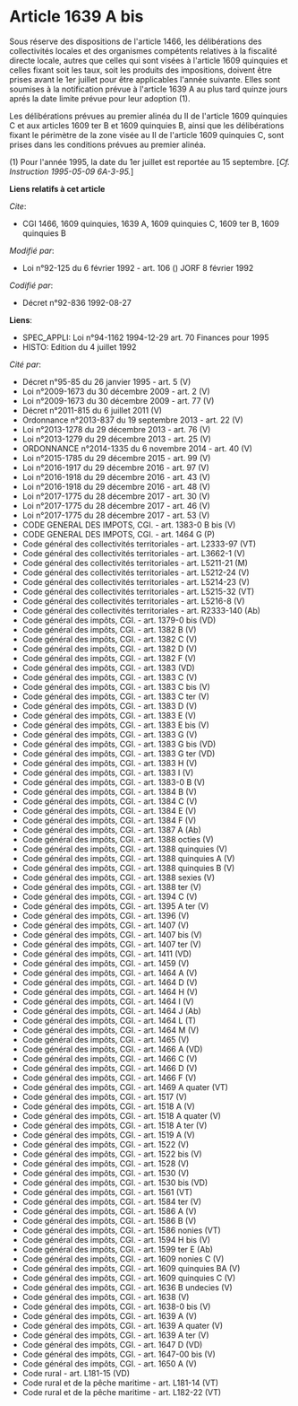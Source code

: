 # Article 1639 A bis

Sous réserve des dispositions de l'article 1466, les délibérations des collectivités locales et des organismes compétents
relatives à la fiscalité directe locale, autres que celles qui sont visées à l'article 1609 quinquies et celles fixant soit
les taux, soit les produits des impositions, doivent être prises avant le 1er juillet pour être applicables l'année suivante.
Elles sont soumises à la notification prévue à l'article 1639 A au plus tard quinze jours aprés la date limite prévue pour
leur adoption (1).

Les délibérations prévues au premier alinéa du II de l'article 1609 quinquies C et aux articles 1609 ter B et 1609 quinquies
B, ainsi que les délibérations fixant le périmètre de la zone visée au II de l'article 1609 quinquies C, sont prises dans les
conditions prévues au premier alinéa.

(1) Pour l'année 1995, la date du 1er juillet est reportée au 15 septembre. [*Cf. Instruction 1995-05-09 6A-3-95.*]

**Liens relatifs à cet article**

_Cite_:

  - CGI 1466, 1609 quinquies, 1639 A, 1609 quinquies C, 1609 ter B, 1609 quinquies B

_Modifié par_:

  - Loi n°92-125 du 6 février 1992 - art. 106 () JORF 8 février 1992

_Codifié par_:

  - Décret n°92-836 1992-08-27

**Liens**:

  - SPEC_APPLI: Loi n°94-1162 1994-12-29 art. 70 Finances pour 1995
  - HISTO: Edition du 4 juillet 1992

_Cité par_:

  - Décret n°95-85 du 26 janvier 1995 - art. 5 (V)
  - Loi n°2009-1673 du 30 décembre 2009 - art. 2 (V)
  - Loi n°2009-1673 du 30 décembre 2009 - art. 77 (V)
  - Décret n°2011-815 du 6 juillet 2011 (V)
  - Ordonnance n°2013-837 du 19 septembre 2013 - art. 22 (V)
  - Loi n°2013-1278 du 29 décembre 2013 - art. 76 (V)
  - Loi n°2013-1279 du 29 décembre 2013 - art. 25 (V)
  - ORDONNANCE n°2014-1335 du 6 novembre 2014 - art. 40 (V)
  - Loi n°2015-1785 du 29 décembre 2015 - art. 99 (V)
  - Loi n°2016-1917 du 29 décembre 2016 - art. 97 (V)
  - Loi n°2016-1918 du 29 décembre 2016 - art. 43 (V)
  - Loi n°2016-1918 du 29 décembre 2016 - art. 48 (V)
  - Loi n°2017-1775 du 28 décembre 2017 - art. 30 (V)
  - Loi n°2017-1775 du 28 décembre 2017 - art. 46 (V)
  - Loi n°2017-1775 du 28 décembre 2017 - art. 53 (V)
  - CODE GENERAL DES IMPOTS, CGI. - art. 1383-0 B bis (V)
  - CODE GENERAL DES IMPOTS, CGI. - art. 1464 G (P)
  - Code général des collectivités territoriales - art. L2333-97 (VT)
  - Code général des collectivités territoriales - art. L3662-1 (V)
  - Code général des collectivités territoriales - art. L5211-21 (M)
  - Code général des collectivités territoriales - art. L5212-24 (V)
  - Code général des collectivités territoriales - art. L5214-23 (V)
  - Code général des collectivités territoriales - art. L5215-32 (VT)
  - Code général des collectivités territoriales - art. L5216-8 (V)
  - Code général des collectivités territoriales - art. R2333-140 (Ab)
  - Code général des impôts, CGI. - art. 1379-0 bis (VD)
  - Code général des impôts, CGI. - art. 1382 B (V)
  - Code général des impôts, CGI. - art. 1382 C (V)
  - Code général des impôts, CGI. - art. 1382 D (V)
  - Code général des impôts, CGI. - art. 1382 F (V)
  - Code général des impôts, CGI. - art. 1383 (VD)
  - Code général des impôts, CGI. - art. 1383 C (V)
  - Code général des impôts, CGI. - art. 1383 C bis (V)
  - Code général des impôts, CGI. - art. 1383 C ter (V)
  - Code général des impôts, CGI. - art. 1383 D (V)
  - Code général des impôts, CGI. - art. 1383 E (V)
  - Code général des impôts, CGI. - art. 1383 E bis (V)
  - Code général des impôts, CGI. - art. 1383 G (V)
  - Code général des impôts, CGI. - art. 1383 G bis (VD)
  - Code général des impôts, CGI. - art. 1383 G ter (VD)
  - Code général des impôts, CGI. - art. 1383 H (V)
  - Code général des impôts, CGI. - art. 1383 I (V)
  - Code général des impôts, CGI. - art. 1383-0 B (V)
  - Code général des impôts, CGI. - art. 1384 B (V)
  - Code général des impôts, CGI. - art. 1384 C (V)
  - Code général des impôts, CGI. - art. 1384 E (V)
  - Code général des impôts, CGI. - art. 1384 F (V)
  - Code général des impôts, CGI. - art. 1387 A (Ab)
  - Code général des impôts, CGI. - art. 1388 octies (V)
  - Code général des impôts, CGI. - art. 1388 quinquies (V)
  - Code général des impôts, CGI. - art. 1388 quinquies A (V)
  - Code général des impôts, CGI. - art. 1388 quinquies B (V)
  - Code général des impôts, CGI. - art. 1388 sexies (V)
  - Code général des impôts, CGI. - art. 1388 ter (V)
  - Code général des impôts, CGI. - art. 1394 C (V)
  - Code général des impôts, CGI. - art. 1395 A ter (V)
  - Code général des impôts, CGI. - art. 1396 (V)
  - Code général des impôts, CGI. - art. 1407 (V)
  - Code général des impôts, CGI. - art. 1407 bis (V)
  - Code général des impôts, CGI. - art. 1407 ter (V)
  - Code général des impôts, CGI. - art. 1411 (VD)
  - Code général des impôts, CGI. - art. 1459 (V)
  - Code général des impôts, CGI. - art. 1464 A (V)
  - Code général des impôts, CGI. - art. 1464 D (V)
  - Code général des impôts, CGI. - art. 1464 H (V)
  - Code général des impôts, CGI. - art. 1464 I (V)
  - Code général des impôts, CGI. - art. 1464 J (Ab)
  - Code général des impôts, CGI. - art. 1464 L (T)
  - Code général des impôts, CGI. - art. 1464 M (V)
  - Code général des impôts, CGI. - art. 1465 (V)
  - Code général des impôts, CGI. - art. 1466 A (VD)
  - Code général des impôts, CGI. - art. 1466 C (V)
  - Code général des impôts, CGI. - art. 1466 D (V)
  - Code général des impôts, CGI. - art. 1466 F (V)
  - Code général des impôts, CGI. - art. 1469 A quater (VT)
  - Code général des impôts, CGI. - art. 1517 (V)
  - Code général des impôts, CGI. - art. 1518 A (V)
  - Code général des impôts, CGI. - art. 1518 A quater (V)
  - Code général des impôts, CGI. - art. 1518 A ter (V)
  - Code général des impôts, CGI. - art. 1519 A (V)
  - Code général des impôts, CGI. - art. 1522 (V)
  - Code général des impôts, CGI. - art. 1522 bis (V)
  - Code général des impôts, CGI. - art. 1528 (V)
  - Code général des impôts, CGI. - art. 1530 (V)
  - Code général des impôts, CGI. - art. 1530 bis (VD)
  - Code général des impôts, CGI. - art. 1561 (VT)
  - Code général des impôts, CGI. - art. 1584 ter (V)
  - Code général des impôts, CGI. - art. 1586 A (V)
  - Code général des impôts, CGI. - art. 1586 B (V)
  - Code général des impôts, CGI. - art. 1586 nonies (VT)
  - Code général des impôts, CGI. - art. 1594 H bis (V)
  - Code général des impôts, CGI. - art. 1599 ter E (Ab)
  - Code général des impôts, CGI. - art. 1609 nonies C (V)
  - Code général des impôts, CGI. - art. 1609 quinquies BA (V)
  - Code général des impôts, CGI. - art. 1609 quinquies C (V)
  - Code général des impôts, CGI. - art. 1636 B undecies (V)
  - Code général des impôts, CGI. - art. 1638 (V)
  - Code général des impôts, CGI. - art. 1638-0 bis (V)
  - Code général des impôts, CGI. - art. 1639 A (V)
  - Code général des impôts, CGI. - art. 1639 A quater (V)
  - Code général des impôts, CGI. - art. 1639 A ter (V)
  - Code général des impôts, CGI. - art. 1647 D (VD)
  - Code général des impôts, CGI. - art. 1647-00 bis (V)
  - Code général des impôts, CGI. - art. 1650 A (V)
  - Code rural - art. L181-15 (VD)
  - Code rural et de la pêche maritime - art. L181-14 (VT)
  - Code rural et de la pêche maritime - art. L182-22 (VT)
